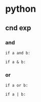 
# python


## cnd  exp

### and

```
if a and b:
```

```
if a & b:
```


### or

```
if a or b:
```

```
if a | b:
```




